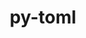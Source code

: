 ---
title: "py-toml"
layout: cache
categories: [package, develop]
meta: {"versions": ["0.10.2"], "compilers": ["apple-clang@=15.0.0", "cce@=15.0.1", "gcc@=10.2.1", "gcc@=11.4.0", "gcc@=7.5.0", "gcc@=9.4.0", "oneapi@=2024.2.1"], "oss": ["centos7", "rhel8", "ubuntu18.04", "ubuntu20.04", "ubuntu22.04", "ventura"], "platforms": ["darwin", "linux"], "targets": ["aarch64", "neoverse_v1", "ppc64le", "x86_64_v3", "zen4"], "stacks": ["developer-tools", "developer-tools-darwin", "developer-tools-manylinux2014", "e4s", "e4s-cray-rhel", "e4s-neoverse_v1", "e4s-oneapi", "e4s-power", "root"], "num_specs": 28, "num_specs_by_stack": {"developer-tools-darwin": 2, "root": 28, "developer-tools-manylinux2014": 4, "e4s-cray-rhel": 2, "developer-tools": 4, "e4s-power": 4, "e4s-neoverse_v1": 4, "e4s": 4, "e4s-oneapi": 4}}
spec_details: [{"hash": "7ammel5v72uv2kf32bm7l3ghekfcqbjb", "compiler": "apple-clang@=15.0.0", "versions": ["0.10.2"], "os": "ventura", "platform": "darwin", "target": "aarch64", "variants": ["build_system=python_pip"], "stacks": ["developer-tools-darwin", "root"], "size": "-", "tarball": "https://binaries.spack.io/develop/build_cache/darwin-ventura-aarch64/apple-clang-15.0.0/py-toml-0.10.2/darwin-ventura-aarch64-apple-clang-15.0.0-py-toml-0.10.2-7ammel5v72uv2kf32bm7l3ghekfcqbjb.spack"}, {"hash": "n5atovcupqc7x5g4acmba3b6b4ofxepx", "compiler": "apple-clang@=15.0.0", "versions": ["0.10.2"], "os": "ventura", "platform": "darwin", "target": "aarch64", "variants": ["build_system=python_pip"], "stacks": ["developer-tools-darwin", "root"], "size": "-", "tarball": "https://binaries.spack.io/develop/build_cache/darwin-ventura-aarch64/apple-clang-15.0.0/py-toml-0.10.2/darwin-ventura-aarch64-apple-clang-15.0.0-py-toml-0.10.2-n5atovcupqc7x5g4acmba3b6b4ofxepx.spack"}, {"hash": "5vybsg3qivuhryjahwtpzscxiu2de2ma", "compiler": "gcc@=10.2.1", "versions": ["0.10.2"], "os": "centos7", "platform": "linux", "target": "x86_64_v3", "variants": ["build_system=python_pip"], "stacks": ["developer-tools-manylinux2014", "root"], "size": "-", "tarball": "https://binaries.spack.io/develop/build_cache/linux-centos7-x86_64_v3/gcc-10.2.1/py-toml-0.10.2/linux-centos7-x86_64_v3-gcc-10.2.1-py-toml-0.10.2-5vybsg3qivuhryjahwtpzscxiu2de2ma.spack"}, {"hash": "73xhywgzq6emmz4ytprab6zoufepmui3", "compiler": "gcc@=10.2.1", "versions": ["0.10.2"], "os": "centos7", "platform": "linux", "target": "x86_64_v3", "variants": ["build_system=python_pip"], "stacks": ["developer-tools-manylinux2014", "root"], "size": "-", "tarball": "https://binaries.spack.io/develop/build_cache/linux-centos7-x86_64_v3/gcc-10.2.1/py-toml-0.10.2/linux-centos7-x86_64_v3-gcc-10.2.1-py-toml-0.10.2-73xhywgzq6emmz4ytprab6zoufepmui3.spack"}, {"hash": "7mcautbr2f7s2lewxtff5s3udzkvrfor", "compiler": "gcc@=10.2.1", "versions": ["0.10.2"], "os": "centos7", "platform": "linux", "target": "x86_64_v3", "variants": ["build_system=python_pip"], "stacks": ["developer-tools-manylinux2014", "root"], "size": "-", "tarball": "https://binaries.spack.io/develop/build_cache/linux-centos7-x86_64_v3/gcc-10.2.1/py-toml-0.10.2/linux-centos7-x86_64_v3-gcc-10.2.1-py-toml-0.10.2-7mcautbr2f7s2lewxtff5s3udzkvrfor.spack"}, {"hash": "mrnrs3whkkgpnnxj2lwzqv6x5wzr2264", "compiler": "gcc@=10.2.1", "versions": ["0.10.2"], "os": "centos7", "platform": "linux", "target": "x86_64_v3", "variants": ["build_system=python_pip"], "stacks": ["developer-tools-manylinux2014", "root"], "size": "-", "tarball": "https://binaries.spack.io/develop/build_cache/linux-centos7-x86_64_v3/gcc-10.2.1/py-toml-0.10.2/linux-centos7-x86_64_v3-gcc-10.2.1-py-toml-0.10.2-mrnrs3whkkgpnnxj2lwzqv6x5wzr2264.spack"}, {"hash": "hjf2mf2zaj6t32luux2ytdsjh6lhnr5v", "compiler": "cce@=15.0.1", "versions": ["0.10.2"], "os": "rhel8", "platform": "linux", "target": "zen4", "variants": ["build_system=python_pip"], "stacks": ["e4s-cray-rhel", "root"], "size": "-", "tarball": "https://binaries.spack.io/develop/build_cache/linux-rhel8-zen4/cce-15.0.1/py-toml-0.10.2/linux-rhel8-zen4-cce-15.0.1-py-toml-0.10.2-hjf2mf2zaj6t32luux2ytdsjh6lhnr5v.spack"}, {"hash": "pme6e2atvdtaia4lnbt2lumk4l46a5fa", "compiler": "cce@=15.0.1", "versions": ["0.10.2"], "os": "rhel8", "platform": "linux", "target": "zen4", "variants": ["build_system=python_pip"], "stacks": ["e4s-cray-rhel", "root"], "size": "-", "tarball": "https://binaries.spack.io/develop/build_cache/linux-rhel8-zen4/cce-15.0.1/py-toml-0.10.2/linux-rhel8-zen4-cce-15.0.1-py-toml-0.10.2-pme6e2atvdtaia4lnbt2lumk4l46a5fa.spack"}, {"hash": "2iroq6lwu4zhnk66rg5sxvisxe7ll253", "compiler": "gcc@=7.5.0", "versions": ["0.10.2"], "os": "ubuntu18.04", "platform": "linux", "target": "x86_64_v3", "variants": ["build_system=python_pip"], "stacks": ["developer-tools", "root"], "size": "-", "tarball": "https://binaries.spack.io/develop/build_cache/linux-ubuntu18.04-x86_64_v3/gcc-7.5.0/py-toml-0.10.2/linux-ubuntu18.04-x86_64_v3-gcc-7.5.0-py-toml-0.10.2-2iroq6lwu4zhnk66rg5sxvisxe7ll253.spack"}, {"hash": "5f6ljdhzu2nljvcignz3ywpzmmrl5e4s", "compiler": "gcc@=7.5.0", "versions": ["0.10.2"], "os": "ubuntu18.04", "platform": "linux", "target": "x86_64_v3", "variants": ["build_system=python_pip"], "stacks": ["developer-tools", "root"], "size": "-", "tarball": "https://binaries.spack.io/develop/build_cache/linux-ubuntu18.04-x86_64_v3/gcc-7.5.0/py-toml-0.10.2/linux-ubuntu18.04-x86_64_v3-gcc-7.5.0-py-toml-0.10.2-5f6ljdhzu2nljvcignz3ywpzmmrl5e4s.spack"}, {"hash": "aoqckg3cs2m37obqww2v6pf7zimvlbbk", "compiler": "gcc@=7.5.0", "versions": ["0.10.2"], "os": "ubuntu18.04", "platform": "linux", "target": "x86_64_v3", "variants": ["build_system=python_pip"], "stacks": ["developer-tools", "root"], "size": "-", "tarball": "https://binaries.spack.io/develop/build_cache/linux-ubuntu18.04-x86_64_v3/gcc-7.5.0/py-toml-0.10.2/linux-ubuntu18.04-x86_64_v3-gcc-7.5.0-py-toml-0.10.2-aoqckg3cs2m37obqww2v6pf7zimvlbbk.spack"}, {"hash": "bt4idqn6kir5vfyzomurkv6w5i64rv3r", "compiler": "gcc@=7.5.0", "versions": ["0.10.2"], "os": "ubuntu18.04", "platform": "linux", "target": "x86_64_v3", "variants": ["build_system=python_pip"], "stacks": ["developer-tools", "root"], "size": "-", "tarball": "https://binaries.spack.io/develop/build_cache/linux-ubuntu18.04-x86_64_v3/gcc-7.5.0/py-toml-0.10.2/linux-ubuntu18.04-x86_64_v3-gcc-7.5.0-py-toml-0.10.2-bt4idqn6kir5vfyzomurkv6w5i64rv3r.spack"}, {"hash": "rcx26hfm2ecleny2s3vzef3eonen555j", "compiler": "gcc@=9.4.0", "versions": ["0.10.2"], "os": "ubuntu20.04", "platform": "linux", "target": "ppc64le", "variants": ["build_system=python_pip"], "stacks": ["e4s-power", "root"], "size": "-", "tarball": "https://binaries.spack.io/develop/build_cache/linux-ubuntu20.04-ppc64le/gcc-9.4.0/py-toml-0.10.2/linux-ubuntu20.04-ppc64le-gcc-9.4.0-py-toml-0.10.2-rcx26hfm2ecleny2s3vzef3eonen555j.spack"}, {"hash": "z5fiwllmaqxafgupuxursd3e7ofoa6l3", "compiler": "gcc@=9.4.0", "versions": ["0.10.2"], "os": "ubuntu20.04", "platform": "linux", "target": "ppc64le", "variants": ["build_system=python_pip"], "stacks": ["e4s-power", "root"], "size": "-", "tarball": "https://binaries.spack.io/develop/build_cache/linux-ubuntu20.04-ppc64le/gcc-9.4.0/py-toml-0.10.2/linux-ubuntu20.04-ppc64le-gcc-9.4.0-py-toml-0.10.2-z5fiwllmaqxafgupuxursd3e7ofoa6l3.spack"}, {"hash": "cvmjsbxsfwkpujxp6nezqcslcri5ut6j", "compiler": "gcc@=9.4.0", "versions": ["0.10.2"], "os": "ubuntu20.04", "platform": "linux", "target": "ppc64le", "variants": ["build_system=python_pip"], "stacks": ["e4s-power", "root"], "size": "-", "tarball": "https://binaries.spack.io/develop/build_cache/linux-ubuntu20.04-ppc64le/gcc-9.4.0/py-toml-0.10.2/linux-ubuntu20.04-ppc64le-gcc-9.4.0-py-toml-0.10.2-cvmjsbxsfwkpujxp6nezqcslcri5ut6j.spack"}, {"hash": "7yfutf5jnewckrtpxqrz3iq56v4u5eqw", "compiler": "gcc@=9.4.0", "versions": ["0.10.2"], "os": "ubuntu20.04", "platform": "linux", "target": "ppc64le", "variants": ["build_system=python_pip"], "stacks": ["e4s-power", "root"], "size": "-", "tarball": "https://binaries.spack.io/develop/build_cache/linux-ubuntu20.04-ppc64le/gcc-9.4.0/py-toml-0.10.2/linux-ubuntu20.04-ppc64le-gcc-9.4.0-py-toml-0.10.2-7yfutf5jnewckrtpxqrz3iq56v4u5eqw.spack"}, {"hash": "uijwrfsonsmucdot4yq57urnyinyx6de", "compiler": "gcc@=11.4.0", "versions": ["0.10.2"], "os": "ubuntu22.04", "platform": "linux", "target": "neoverse_v1", "variants": ["build_system=python_pip"], "stacks": ["e4s-neoverse_v1", "root"], "size": "-", "tarball": "https://binaries.spack.io/develop/build_cache/linux-ubuntu22.04-neoverse_v1/gcc-11.4.0/py-toml-0.10.2/linux-ubuntu22.04-neoverse_v1-gcc-11.4.0-py-toml-0.10.2-uijwrfsonsmucdot4yq57urnyinyx6de.spack"}, {"hash": "4ahbeytpoghuvm635p23hkkpocuumijb", "compiler": "gcc@=11.4.0", "versions": ["0.10.2"], "os": "ubuntu22.04", "platform": "linux", "target": "neoverse_v1", "variants": ["build_system=python_pip"], "stacks": ["e4s-neoverse_v1", "root"], "size": "-", "tarball": "https://binaries.spack.io/develop/build_cache/linux-ubuntu22.04-neoverse_v1/gcc-11.4.0/py-toml-0.10.2/linux-ubuntu22.04-neoverse_v1-gcc-11.4.0-py-toml-0.10.2-4ahbeytpoghuvm635p23hkkpocuumijb.spack"}, {"hash": "ndzznkhbutcoedvbqm7g5rj7nvijitjq", "compiler": "gcc@=11.4.0", "versions": ["0.10.2"], "os": "ubuntu22.04", "platform": "linux", "target": "neoverse_v1", "variants": ["build_system=python_pip"], "stacks": ["e4s-neoverse_v1", "root"], "size": "-", "tarball": "https://binaries.spack.io/develop/build_cache/linux-ubuntu22.04-neoverse_v1/gcc-11.4.0/py-toml-0.10.2/linux-ubuntu22.04-neoverse_v1-gcc-11.4.0-py-toml-0.10.2-ndzznkhbutcoedvbqm7g5rj7nvijitjq.spack"}, {"hash": "wlytkbwhvfe6l7y4o4is7hurw6cswolm", "compiler": "gcc@=11.4.0", "versions": ["0.10.2"], "os": "ubuntu22.04", "platform": "linux", "target": "neoverse_v1", "variants": ["build_system=python_pip"], "stacks": ["e4s-neoverse_v1", "root"], "size": "-", "tarball": "https://binaries.spack.io/develop/build_cache/linux-ubuntu22.04-neoverse_v1/gcc-11.4.0/py-toml-0.10.2/linux-ubuntu22.04-neoverse_v1-gcc-11.4.0-py-toml-0.10.2-wlytkbwhvfe6l7y4o4is7hurw6cswolm.spack"}, {"hash": "igvdxob34vpyhacyrrupf6qwqwbwnbqp", "compiler": "gcc@=11.4.0", "versions": ["0.10.2"], "os": "ubuntu22.04", "platform": "linux", "target": "x86_64_v3", "variants": ["build_system=python_pip"], "stacks": ["e4s", "root"], "size": "-", "tarball": "https://binaries.spack.io/develop/build_cache/linux-ubuntu22.04-x86_64_v3/gcc-11.4.0/py-toml-0.10.2/linux-ubuntu22.04-x86_64_v3-gcc-11.4.0-py-toml-0.10.2-igvdxob34vpyhacyrrupf6qwqwbwnbqp.spack"}, {"hash": "ooeljty3divebemf5hy46e3mgjgy5xfh", "compiler": "gcc@=11.4.0", "versions": ["0.10.2"], "os": "ubuntu22.04", "platform": "linux", "target": "x86_64_v3", "variants": ["build_system=python_pip"], "stacks": ["e4s", "root"], "size": "-", "tarball": "https://binaries.spack.io/develop/build_cache/linux-ubuntu22.04-x86_64_v3/gcc-11.4.0/py-toml-0.10.2/linux-ubuntu22.04-x86_64_v3-gcc-11.4.0-py-toml-0.10.2-ooeljty3divebemf5hy46e3mgjgy5xfh.spack"}, {"hash": "bjoou7ftr65lci6qj7emg32gm5wnwbgy", "compiler": "gcc@=11.4.0", "versions": ["0.10.2"], "os": "ubuntu22.04", "platform": "linux", "target": "x86_64_v3", "variants": ["build_system=python_pip"], "stacks": ["e4s", "root"], "size": "-", "tarball": "https://binaries.spack.io/develop/build_cache/linux-ubuntu22.04-x86_64_v3/gcc-11.4.0/py-toml-0.10.2/linux-ubuntu22.04-x86_64_v3-gcc-11.4.0-py-toml-0.10.2-bjoou7ftr65lci6qj7emg32gm5wnwbgy.spack"}, {"hash": "cfkgwwtl3bqqmsj5gtfrevpidhp35uvq", "compiler": "gcc@=11.4.0", "versions": ["0.10.2"], "os": "ubuntu22.04", "platform": "linux", "target": "x86_64_v3", "variants": ["build_system=python_pip"], "stacks": ["e4s", "root"], "size": "-", "tarball": "https://binaries.spack.io/develop/build_cache/linux-ubuntu22.04-x86_64_v3/gcc-11.4.0/py-toml-0.10.2/linux-ubuntu22.04-x86_64_v3-gcc-11.4.0-py-toml-0.10.2-cfkgwwtl3bqqmsj5gtfrevpidhp35uvq.spack"}, {"hash": "64yuoyeld677t53qnknoizjwnjzzsvuk", "compiler": "oneapi@=2024.2.1", "versions": ["0.10.2"], "os": "ubuntu22.04", "platform": "linux", "target": "x86_64_v3", "variants": ["build_system=python_pip"], "stacks": ["e4s-oneapi", "root"], "size": "-", "tarball": "https://binaries.spack.io/develop/build_cache/linux-ubuntu22.04-x86_64_v3/oneapi-2024.2.1/py-toml-0.10.2/linux-ubuntu22.04-x86_64_v3-oneapi-2024.2.1-py-toml-0.10.2-64yuoyeld677t53qnknoizjwnjzzsvuk.spack"}, {"hash": "xnsqmhdsymqdxsqwydiluhx5sigcmom7", "compiler": "oneapi@=2024.2.1", "versions": ["0.10.2"], "os": "ubuntu22.04", "platform": "linux", "target": "x86_64_v3", "variants": ["build_system=python_pip"], "stacks": ["e4s-oneapi", "root"], "size": "-", "tarball": "https://binaries.spack.io/develop/build_cache/linux-ubuntu22.04-x86_64_v3/oneapi-2024.2.1/py-toml-0.10.2/linux-ubuntu22.04-x86_64_v3-oneapi-2024.2.1-py-toml-0.10.2-xnsqmhdsymqdxsqwydiluhx5sigcmom7.spack"}, {"hash": "opfd6vqirjf57uvsv3npnlzm4pv2jlnh", "compiler": "oneapi@=2024.2.1", "versions": ["0.10.2"], "os": "ubuntu22.04", "platform": "linux", "target": "x86_64_v3", "variants": ["build_system=python_pip"], "stacks": ["e4s-oneapi", "root"], "size": "-", "tarball": "https://binaries.spack.io/develop/build_cache/linux-ubuntu22.04-x86_64_v3/oneapi-2024.2.1/py-toml-0.10.2/linux-ubuntu22.04-x86_64_v3-oneapi-2024.2.1-py-toml-0.10.2-opfd6vqirjf57uvsv3npnlzm4pv2jlnh.spack"}, {"hash": "5tnjbrpjpcfgcnfoufcyatzb6ujhjr5x", "compiler": "oneapi@=2024.2.1", "versions": ["0.10.2"], "os": "ubuntu22.04", "platform": "linux", "target": "x86_64_v3", "variants": ["build_system=python_pip"], "stacks": ["e4s-oneapi", "root"], "size": "-", "tarball": "https://binaries.spack.io/develop/build_cache/linux-ubuntu22.04-x86_64_v3/oneapi-2024.2.1/py-toml-0.10.2/linux-ubuntu22.04-x86_64_v3-oneapi-2024.2.1-py-toml-0.10.2-5tnjbrpjpcfgcnfoufcyatzb6ujhjr5x.spack"}]
---